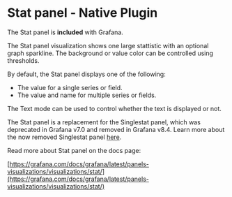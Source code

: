 # Stat panel - Native Plugin

The Stat panel is **included** with Grafana.

The Stat panel visualization shows one large stattistic with an optional graph sparkline. The background or value color can be controlled using thresholds.

By default, the Stat panel displays one of the following:

- The value for a single series or field.
- The value and name for multiple series or fields.

The Text mode can be used to control whether the text is displayed or not.

The Stat panel is a replacement for the Singlestat panel, which was deprecated in Grafana v7.0 and removed in Grafana v8.4. Learn more about the now removed Singlestat panel [here](https://grafana.com/docs/grafana/v8.4/visualizations/stat-panel/).

Read more about Stat panel on the docs page:

[https://grafana.com/docs/grafana/latest/panels-visualizations/visualizations/stat/](https://grafana.com/docs/grafana/latest/panels-visualizations/visualizations/stat/)
